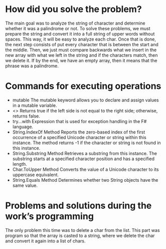 # **How did you solve the problem?**
The main goal was to analyze the string of character and determine whether it was a palindrome or not. To solve these problems, we must prepare the string and convert it into a full string of upper words without spaces. This way, it will be easy to analyze each char. Once that is done, the next step consists of put every character that is between the start and the middle. Then, we just must compare backwards what we insert in the new array with what we left in the string and if the characters match, then we delete it. If by the end, we have an empty array, then it means that the phrase was a palindrome. 
# **Commands for executing operations**
-   mutable The mutable keyword allows you to declare and assign values in a mutable variable.
-   <>      Returns true if the left side is not equal to the right side; otherwise, returns false. 
- try...with	Expression that is used for exception handling in the F# language.
- String.IndexOf Method	Reports the zero-based index of the first occurrence of a specified Unicode character or string within this instance. The method returns -1 if the character or string is not found in this instance.
- String.Substring Method	Retrieves a substring from this instance. The substring starts at a specified character position and has a specified length.
- Char.ToUpper Method	Converts the value of a Unicode character to its uppercase equivalent.
- String.Equals Method	Determines whether two String objects have the same value.
# **Problems and solutions during the work’s programming**
The only problem this time was to delete a char from the list. This part was program so that the array is casted to a string, where we delete the char and convert it again into a list of chars.

